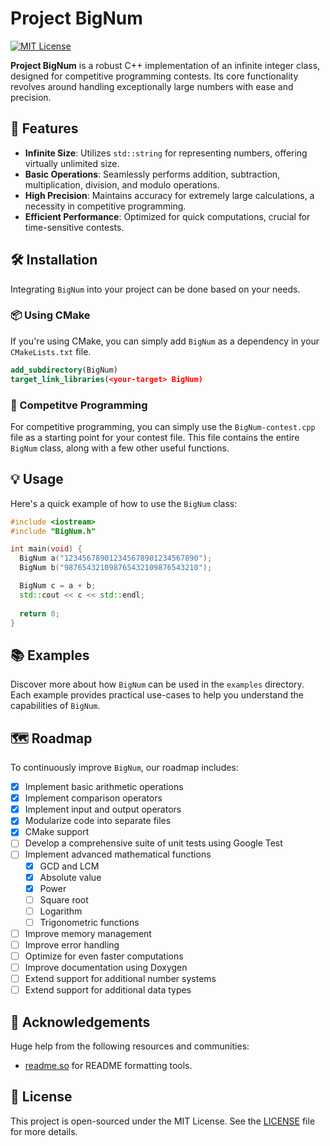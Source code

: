 # Project BigNum

[![MIT License](https://img.shields.io/badge/License-MIT-green.svg)](https://choosealicense.com/licenses/mit/)

**Project BigNum** is a robust C++ implementation of an infinite integer class, designed for competitive programming contests. Its core functionality revolves around handling exceptionally large numbers with ease and precision.

## 🌟 Features

- **Infinite Size**: Utilizes `std::string` for representing numbers, offering virtually unlimited size.
- **Basic Operations**: Seamlessly performs addition, subtraction, multiplication, division, and modulo operations.
- **High Precision**: Maintains accuracy for extremely large calculations, a necessity in competitive programming.
- **Efficient Performance**: Optimized for quick computations, crucial for time-sensitive contests.

## 🛠 Installation

Integrating `BigNum` into your project can be done based on your needs.

### 📦 Using CMake

If you're using CMake, you can simply add `BigNum` as a dependency in your `CMakeLists.txt` file.

```cmake
add_subdirectory(BigNum)
target_link_libraries(<your-target> BigNum)
```

### 👑 Competitve Programming

For competitive programming, you can simply use the `BigNum-contest.cpp` file as a starting point for your contest file. This file contains the entire `BigNum` class, along with a few other useful functions.

## 💡 Usage

Here's a quick example of how to use the `BigNum` class:

```cpp
#include <iostream>
#include "BigNum.h"

int main(void) {
  BigNum a("123456789012345678901234567890");
  BigNum b("987654321098765432109876543210");

  BigNum c = a + b;
  std::cout << c << std::endl;
  
  return 0;
}
```

## 📚 Examples

Discover more about how `BigNum` can be used in the `examples` directory. Each example provides practical use-cases to help you understand the capabilities of `BigNum`.

## 🗺️ Roadmap

To continuously improve `BigNum`, our roadmap includes:

- [x] Implement basic arithmetic operations
- [x] Implement comparison operators
- [x] Implement input and output operators
- [x] Modularize code into separate files
- [x] CMake support
- [ ] Develop a comprehensive suite of unit tests using Google Test
- [ ] Implement advanced mathematical functions
  - [x] GCD and LCM
  - [x] Absolute value
  - [x] Power
  - [ ] Square root
  - [ ] Logarithm
  - [ ] Trigonometric functions
- [ ] Improve memory management
- [ ] Improve error handling
- [ ] Optimize for even faster computations
- [ ] Improve documentation using Doxygen
- [ ] Extend support for additional number systems
- [ ] Extend support for additional data types

## 🙌 Acknowledgements

Huge help from the following resources and communities:

- [readme.so](https://readme.so/) for README formatting tools.
 
## 📄 License

This project is open-sourced under the MIT License. See the [LICENSE](LICENSE) file for more details.
